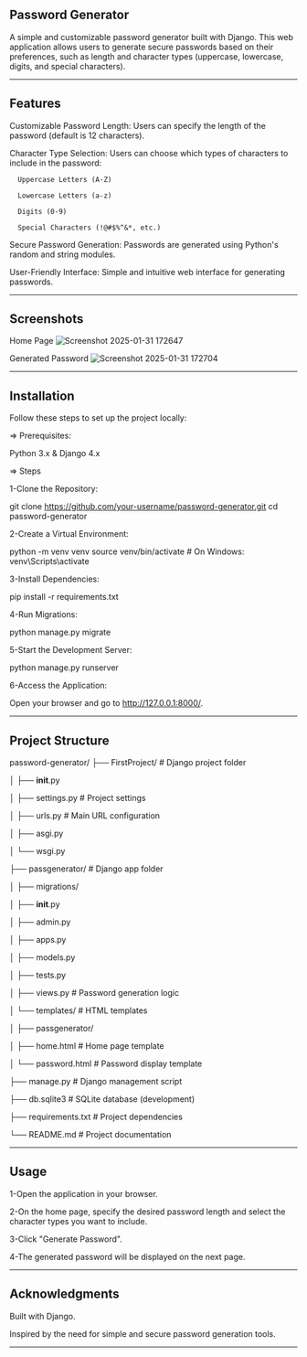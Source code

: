 Password Generator
-----------------

A simple and customizable password generator built with Django. This web application allows users to generate secure passwords based on their preferences, such as length and character types (uppercase, lowercase, digits, and special characters).

--------------------------------------------------------------------------------------------------------------------------------------------------------------------------------------

Features
-----
Customizable Password Length: Users can specify the length of the password (default is 12 characters).

Character Type Selection: Users can choose which types of characters to include in the password:

      Uppercase Letters (A-Z)

      Lowercase Letters (a-z)

      Digits (0-9)

      Special Characters (!@#$%^&*, etc.)

Secure Password Generation: Passwords are generated using Python's random and string modules.

User-Friendly Interface: Simple and intuitive web interface for generating passwords.

----------------------------------------------------------------------------------------------------------------------------------------------------------------------

Screenshots
-----------

Home Page
![Screenshot 2025-01-31 172647](https://github.com/user-attachments/assets/616be390-05df-4c90-885f-827564d55e25)


Generated Password
![Screenshot 2025-01-31 172704](https://github.com/user-attachments/assets/f967bc20-8f1f-4e26-abb8-4cb93adce864)

-----------------------------------------------------------------------------------------

Installation
------

Follow these steps to set up the project locally:

=> Prerequisites:


Python 3.x & 
Django 4.x


=> Steps

1-Clone the Repository:

git clone https://github.com/your-username/password-generator.git
cd password-generator

2-Create a Virtual Environment:

python -m venv venv
source venv/bin/activate  # On Windows: venv\Scripts\activate

3-Install Dependencies:

pip install -r requirements.txt

4-Run Migrations:

python manage.py migrate


5-Start the Development Server:

python manage.py runserver


6-Access the Application:

Open your browser and go to http://127.0.0.1:8000/.

---------------------------------------------------------------------------------------

Project Structure
------------------

password-generator/
├── FirstProject/      # Django project folder

│   ├── __init__.py

│   ├── settings.py                # Project settings

│   ├── urls.py                    # Main URL configuration

│   ├── asgi.py

│   └── wsgi.py

├── passgenerator/                 # Django app folder

│   ├── migrations/

│   ├── __init__.py

│   ├── admin.py

│   ├── apps.py

│   ├── models.py

│   ├── tests.py

│   ├── views.py                   # Password generation logic

│   └── templates/                 # HTML templates

│       ├── passgenerator/

│           ├── home.html          # Home page template

│           └── password.html      # Password display template

├── manage.py                      # Django management script

├── db.sqlite3                     # SQLite database (development)

├── requirements.txt               # Project dependencies

└── README.md                      # Project documentation


-------------------------------------------------------------------------------------


Usage
----------
1-Open the application in your browser.

2-On the home page, specify the desired password length and select the character types you want to include.

3-Click "Generate Password".

4-The generated password will be displayed on the next page.

------------------------------------------------------------------------

Acknowledgments
-----------------

Built with Django.

Inspired by the need for simple and secure password generation tools.

--------------------------------------------------------------------------------------
